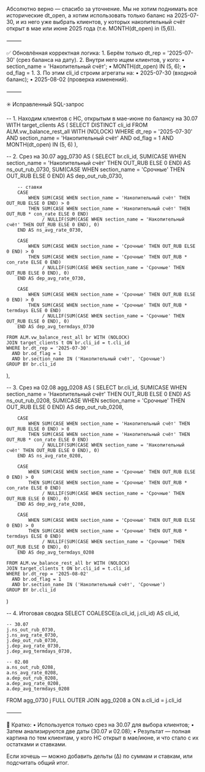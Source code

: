 Абсолютно верно — спасибо за уточнение. Мы не хотим поднимать все исторические dt_open, а хотим использовать только баланс на 2025-07-30, и из него уже выбрать клиентов, у которых накопительный счёт открыт в мае или июне 2025 года (т.е. MONTH(dt_open) in (5,6)).

⸻

✅ Обновлённая корректная логика:
	1.	Берём только dt_rep = '2025-07-30' (срез баланса на дату).
	2.	Внутри него ищем клиентов, у кого:
	•	section_name = 'Накопительный счёт';
	•	MONTH(dt_open) IN (5, 6);
	•	od_flag = 1.
	3.	По этим cli_id строим агрегаты на:
	•	2025-07-30 (входной баланс);
	•	2025-08-02 (проверка изменений).

⸻

✳️ Исправленный SQL-запрос

-- 1. Находим клиентов с НС, открытым в мае-июне по балансу на 30.07
WITH target_clients AS (
    SELECT DISTINCT cli_id
    FROM ALM.vw_balance_rest_all WITH (NOLOCK)
    WHERE 
        dt_rep = '2025-07-30'
        AND section_name = 'Накопительный счёт'
        AND od_flag = 1
        AND MONTH(dt_open) IN (5, 6)
),

-- 2. Срез на 30.07
agg_0730 AS (
    SELECT
        br.cli_id,
        SUM(CASE WHEN section_name = 'Накопительный счёт' THEN OUT_RUB ELSE 0 END) AS ns_out_rub_0730,
        SUM(CASE WHEN section_name = 'Срочные' THEN OUT_RUB ELSE 0 END) AS dep_out_rub_0730,

        -- ставки
        CASE 
            WHEN SUM(CASE WHEN section_name = 'Накопительный счёт' THEN OUT_RUB ELSE 0 END) > 0
            THEN SUM(CASE WHEN section_name = 'Накопительный счёт' THEN OUT_RUB * con_rate ELSE 0 END)
                 / NULLIF(SUM(CASE WHEN section_name = 'Накопительный счёт' THEN OUT_RUB ELSE 0 END), 0)
        END AS ns_avg_rate_0730,

        CASE 
            WHEN SUM(CASE WHEN section_name = 'Срочные' THEN OUT_RUB ELSE 0 END) > 0
            THEN SUM(CASE WHEN section_name = 'Срочные' THEN OUT_RUB * con_rate ELSE 0 END)
                 / NULLIF(SUM(CASE WHEN section_name = 'Срочные' THEN OUT_RUB ELSE 0 END), 0)
        END AS dep_avg_rate_0730,

        CASE 
            WHEN SUM(CASE WHEN section_name = 'Срочные' THEN OUT_RUB ELSE 0 END) > 0
            THEN SUM(CASE WHEN section_name = 'Срочные' THEN OUT_RUB * termdays ELSE 0 END)
                 / NULLIF(SUM(CASE WHEN section_name = 'Срочные' THEN OUT_RUB ELSE 0 END), 0)
        END AS dep_avg_termdays_0730

    FROM ALM.vw_balance_rest_all br WITH (NOLOCK)
    JOIN target_clients t ON br.cli_id = t.cli_id
    WHERE br.dt_rep = '2025-07-30'
      AND br.od_flag = 1
      AND br.section_name IN ('Накопительный счёт', 'Срочные')
    GROUP BY br.cli_id
),

-- 3. Срез на 02.08
agg_0208 AS (
    SELECT
        br.cli_id,
        SUM(CASE WHEN section_name = 'Накопительный счёт' THEN OUT_RUB ELSE 0 END) AS ns_out_rub_0208,
        SUM(CASE WHEN section_name = 'Срочные' THEN OUT_RUB ELSE 0 END) AS dep_out_rub_0208,

        CASE 
            WHEN SUM(CASE WHEN section_name = 'Накопительный счёт' THEN OUT_RUB ELSE 0 END) > 0
            THEN SUM(CASE WHEN section_name = 'Накопительный счёт' THEN OUT_RUB * con_rate ELSE 0 END)
                 / NULLIF(SUM(CASE WHEN section_name = 'Накопительный счёт' THEN OUT_RUB ELSE 0 END), 0)
        END AS ns_avg_rate_0208,

        CASE 
            WHEN SUM(CASE WHEN section_name = 'Срочные' THEN OUT_RUB ELSE 0 END) > 0
            THEN SUM(CASE WHEN section_name = 'Срочные' THEN OUT_RUB * con_rate ELSE 0 END)
                 / NULLIF(SUM(CASE WHEN section_name = 'Срочные' THEN OUT_RUB ELSE 0 END), 0)
        END AS dep_avg_rate_0208,

        CASE 
            WHEN SUM(CASE WHEN section_name = 'Срочные' THEN OUT_RUB ELSE 0 END) > 0
            THEN SUM(CASE WHEN section_name = 'Срочные' THEN OUT_RUB * termdays ELSE 0 END)
                 / NULLIF(SUM(CASE WHEN section_name = 'Срочные' THEN OUT_RUB ELSE 0 END), 0)
        END AS dep_avg_termdays_0208

    FROM ALM.vw_balance_rest_all br WITH (NOLOCK)
    JOIN target_clients t ON br.cli_id = t.cli_id
    WHERE br.dt_rep = '2025-08-02'
      AND br.od_flag = 1
      AND br.section_name IN ('Накопительный счёт', 'Срочные')
    GROUP BY br.cli_id
)

-- 4. Итоговая сводка
SELECT 
    COALESCE(a.cli_id, j.cli_id) AS cli_id,

    -- 30.07
    j.ns_out_rub_0730,
    j.ns_avg_rate_0730,
    j.dep_out_rub_0730,
    j.dep_avg_rate_0730,
    j.dep_avg_termdays_0730,

    -- 02.08
    a.ns_out_rub_0208,
    a.ns_avg_rate_0208,
    a.dep_out_rub_0208,
    a.dep_avg_rate_0208,
    a.dep_avg_termdays_0208

FROM agg_0730 j
FULL OUTER JOIN agg_0208 a ON a.cli_id = j.cli_id


⸻

📌 Кратко:
	•	Используется только срез на 30.07 для выбора клиентов;
	•	Затем анализируются две даты (30.07 и 02.08);
	•	Результат — полная картина по тем клиентам, у кого НС открыт в мае/июне, и что стало с их остатками и ставками.

Если хочешь — можно добавить дельты (Δ) по суммам и ставкам, или подсчитать общий итог.

